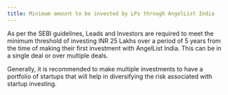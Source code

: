 ```yaml
---
title: Minimum amount to be invested by LPs through AngelList India
---
```




As per the SEBI guidelines, Leads and Investors are required to meet the minimum threshold of investing INR 25 Lakhs over a period of 5 years from the time of making their first investment with AngelList India. This can be in a single deal or over multiple deals.

Generally, it is recommended to make multiple investments to have a portfolio of startups that will help in diversifying the risk associated with startup investing.